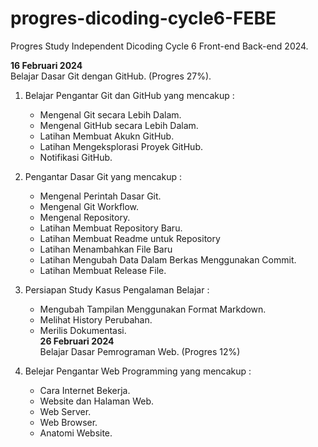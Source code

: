 # progres-dicoding-cycle6-FEBE
Progres Study Independent Dicoding Cycle 6 Front-end Back-end 2024.

**16 Februari 2024**<br>
Belajar Dasar Git dengan GitHub. (Progres 27%).
1. Belajar Pengantar Git dan GitHub yang mencakup :
   * Mengenal Git secara Lebih Dalam.
   * Mengenal GitHub secara Lebih Dalam.
   * Latihan Membuat Akukn GitHub.
   * Latihan Mengeksplorasi Proyek GitHub.
   * Notifikasi GitHub.<br>
   
2. Pengantar Dasar Git yang mencakup :
   * Mengenal Perintah Dasar Git.
   * Mengenal Git Workflow.
   * Mengenal Repository.
   * Latihan Membuat Repository Baru.
   * Latihan Membuat Readme untuk Repository
   * Latihan Menambahkan File Baru
   * Latihan Mengubah Data Dalam Berkas Menggunakan Commit.
   * Latihan Membuat Release File.<br>
   
3. Persiapan Study Kasus Pengalaman Belajar :
   * Mengubah Tampilan Menggunakan Format Markdown.
   * Melihat History Perubahan.
   * Merilis Dokumentasi.<br>
**26 Februari 2024**<br>
Belajar Dasar Pemrograman Web. (Progres 12%)<br>
1. Belejar Pengantar Web Programming yang mencakup :
   * Cara Internet Bekerja.
   * Website dan Halaman Web.
   * Web Server.
   * Web Browser.
   * Anatomi Website.

